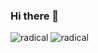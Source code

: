 ### Hi there 👋

<!--
**utbshi/utbshi** is a ✨ _special_ ✨ repository because its `README.md` (this file) appears on your GitHub profile.

Here are some ideas to get you started:

- 🔭 I’m currently working on ...
- 🌱 I’m currently learning ...
- 👯 I’m looking to collaborate on ...
- 🤔 I’m looking for help with ...
- 💬 Ask me about ...
- 📫 How to reach me: ...
- 😄 Pronouns: ...
- ⚡ Fun fact: ...
-->
![radical][radical]  ![radical][radical_repo]


[radical]: https://github-readme-stats.vercel.app/api?username=utbshi&show_icons=true&cache_seconds=60&theme=radical
[radical_repo]: https://github-readme-stats.vercel.app/api/top-langs?username=utbshi&cache_seconds=60&theme=radical&langs_count=8&layout=compact
